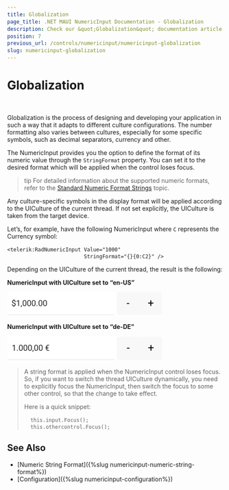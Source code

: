 ```yaml
---
title: Globalization
page_title: .NET MAUI NumericInput Documentation - Globalization
description: Check our &quot;Globalization&quot; documentation article for Telerik NumericInput for .NET MAUI
position: 7
previous_url: /controls/numericinput/numericinput-globalization
slug: numericinput-globalization
---
```


# Globalization

&nbsp;

Globalization is the process of designing and developing your application in such a way that it adapts to different culture configurations. The number formatting also varies between cultures, especially for some specific symbols, such as decimal separators, currency and other.

The NumericInput provides you the option to define the format of its numeric value through the `StringFormat` property. You can set it to the desired format which will be applied when the control loses focus.

>tip For detailed information about the supported numeric formats, refer to the [Standard Numeric Format Strings](https://docs.microsoft.com/en-us/dotnet/standard/base-types/standard-numeric-format-strings) topic.

Any culture-specific symbols in the display format will be applied according to the UICulture of the current thread. If not set explicitly, the UICulture is taken from the target device.

Let’s, for example, have the following NumericInput where `C` represents the Currency symbol:

```XAML
<telerik:RadNumericInput Value="1000" 
						 StringFormat="{}{0:C2}" />
```

Depending on the UICulture of the current thread, the result is the following:

**NumericInput with UICulture set to “en-US”**

![](images/numeric_features_globalization_1.png)

**NumericInput with UICulture set to “de-DE”**

![](images/numeric_features_globalization_2.png)

> A string format is applied when the NumericInput control loses focus. So, if you want to switch the thread UICulture dynamically, you need to explicitly focus the NumericInput, then switch the focus to some other control, so that the change to take effect.
>
> Here is a quick snippet:
>
> 		this.input.Focus();
> 		this.othercontrol.Focus();

## See Also

- [Numeric String Format]({%slug numericinput-numeric-string-format%})
- [Configuration]({%slug numericinput-configuration%})
